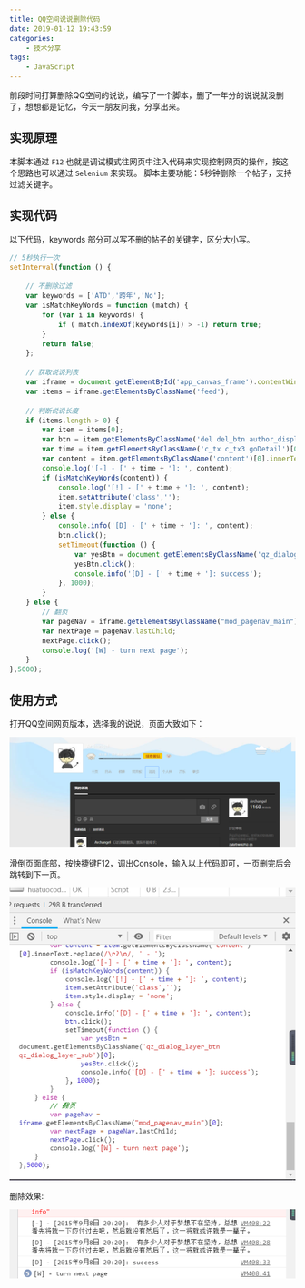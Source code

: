 ```yaml
---
title: QQ空间说说删除代码
date: 2019-01-12 19:43:59
categories:
    - 技术分享
tags:
    - JavaScript
---
```



前段时间打算删除QQ空间的说说，编写了一个脚本，删了一年分的说说就没删了，想想都是记忆，今天一朋友问我，分享出来。

<!-- more -->

## 实现原理

本脚本通过 `F12` 也就是调试模式往网页中注入代码来实现控制网页的操作，按这个思路也可以通过 `Selenium` 来实现。
脚本主要功能：5秒钟删除一个帖子，支持过滤关键字。


## 实现代码

以下代码，keywords 部分可以写不删的帖子的关键字，区分大小写。

```javascript
// 5秒执行一次
setInterval(function () {

	// 不删除过滤
	var keywords = ['ATD','跨年','No'];
	var isMatchKeyWords = function (match) {
		for (var i in keywords) {
			if ( match.indexOf(keywords[i]) > -1) return true;
		}
		return false;
	};
	
	// 获取说说列表
	var iframe = document.getElementById('app_canvas_frame').contentWindow.document;
	var items = iframe.getElementsByClassName('feed');
	
	// 判断说说长度
	if (items.length > 0) {
		var item = items[0];
		var btn = item.getElementsByClassName('del del_btn author_display')[0];
		var time = item.getElementsByClassName('c_tx c_tx3 goDetail')[0].getAttribute('title');
		var content = item.getElementsByClassName('content')[0].innerText.replace(/\r?\n/, ' - ');
		console.log('[-] - [' + time + ']: ', content);
		if (isMatchKeyWords(content)) {
			console.log('[!] - [' + time + ']: ', content);
			item.setAttribute('class','');
			item.style.display = 'none';
		} else {
			console.info('[D] - [' + time + ']: ', content);
			btn.click();
			setTimeout(function () {
				var yesBtn = document.getElementsByClassName('qz_dialog_layer_btn qz_dialog_layer_sub')[0];
				yesBtn.click();
				console.info('[D] - [' + time + ']: success');
			}, 1000);
		}
	} else {
		// 翻页
		var pageNav = iframe.getElementsByClassName("mod_pagenav_main")[0];
		var nextPage = pageNav.lastChild;
		nextPage.click();
		console.log('[W] - turn next page');
	}
},5000);
```

## 使用方式

打开QQ空间网页版本，选择我的说说，页面大致如下：

![](qq-posts-delete-script/1.png)

滑倒页面底部，按快捷键F12，调出Console，输入以上代码即可，一页删完后会跳转到下一页。

![](qq-posts-delete-script/2.png)

删除效果:

![](qq-posts-delete-script/3.png)
